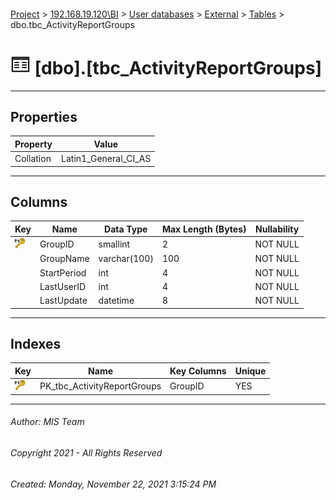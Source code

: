 #### 

[Project](../../../../index.md) > [192.168.19.120\\BI](../../../index.md) > [User databases](../../index.md) > [External](../index.md) > [Tables](Tables.md) > dbo.tbc_ActivityReportGroups

# ![Tables](../../../../Images/Table32.png) [dbo].[tbc_ActivityReportGroups]

---

## <a name="#properties"></a>Properties

| Property | Value |
|---|---|
| Collation | Latin1_General_CI_AS |


---

## <a name="#columns"></a>Columns

| Key | Name | Data Type | Max Length (Bytes) | Nullability |
|---|---|---|---|---|
| [![Primary Key PK_tbc_ActivityReportGroups: GroupID](../../../../Images/pk.png)](#indexes) | GroupID | smallint | 2 | NOT NULL |
|  | GroupName | varchar(100) | 100 | NOT NULL |
|  | StartPeriod | int | 4 | NOT NULL |
|  | LastUserID | int | 4 | NOT NULL |
|  | LastUpdate | datetime | 8 | NOT NULL |


---

## <a name="#indexes"></a>Indexes

| Key | Name | Key Columns | Unique |
|---|---|---|---|
| [![Primary Key PK_tbc_ActivityReportGroups: GroupID](../../../../Images/pk.png)](#indexes) | PK_tbc_ActivityReportGroups | GroupID | YES |


---

###### Author:  MIS Team

###### Copyright 2021 - All Rights Reserved

###### Created: Monday, November 22, 2021 3:15:24 PM

